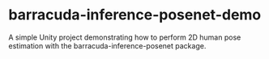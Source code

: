 # barracuda-inference-posenet-demo
 A simple Unity project demonstrating how to perform 2D human pose estimation with the barracuda-inference-posenet package. 
